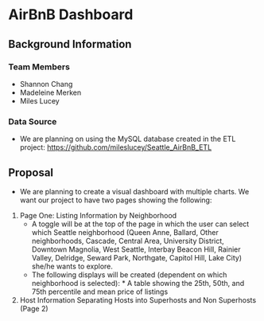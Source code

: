 # AirBnB Dashboard
## Background Information
### Team Members
* Shannon Chang
* Madeleine Merken
* Miles Lucey
### Data Source
* We are planning on using the MySQL database created in the ETL project: https://github.com/mileslucey/Seattle_AirBnB_ETL
## Proposal
* We are planning to create a visual dashboard with multiple charts. We want our project to have two pages showing the following:
1. Page One: Listing Information by Neighborhood
      * A toggle will be at the top of the page in which the user can select which Seattle neighborhood (Queen Anne, Ballard, Other neighborhoods, Cascade, Central Area, University District, Downtown	Magnolia, West Seattle, Interbay	Beacon Hill, Rainier Valley, Delridge, Seward Park, Northgate, Capitol Hill, Lake City) she/he wants to explore.
      * The following displays will be created (dependent on which neighborhood is selected):
            * A table showing the 25th, 50th, and 75th percentile and mean price of listings  
2. Host Information Separating Hosts into Superhosts and Non Superhosts (Page 2)
